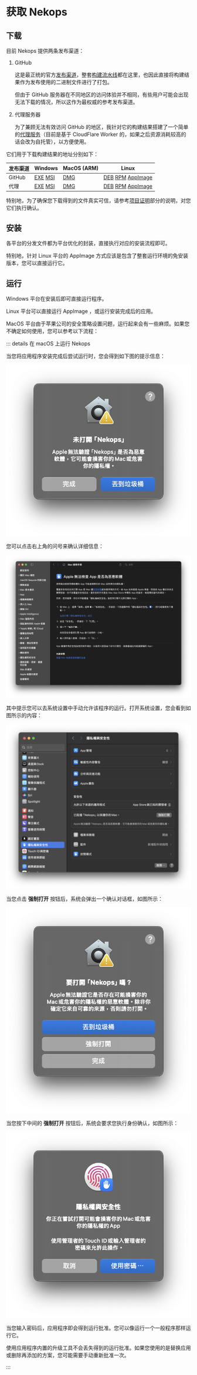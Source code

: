 # 获取 Nekops

## 下载

目前 Nekops 提供两条发布渠道：

1. GitHub

   这是最正统的官方[发布渠道]，整套[构建流水线]都在这里，也因此直接将构建结果作为发布使用的二进制文件进行了打包。
   
   但由于 GitHub 服务器在不同地区的访问体验并不相同，有些用户可能会出现无法下载的情况，所以这作为最权威的参考发布渠道。

2. 代理服务器
   
   为了兼顾无法有效访问 GitHub 的地区，我针对它的构建结果搭建了一个简单的[代理服务]（目前是基于 CloudFlare Worker 的，如果之后资源消耗较高的话会改为自托管），以方便使用。

[构建流水线]: https://github.com/Candinya/nekops/blob/main/.github/workflows/build-artifacts.yml
[发布渠道]: https://github.com/Candinya/nekops/releases/latest/
[代理服务]: https://github.com/nekops-app/release-proxy-worker

它们用于下载构建结果的地址分别如下：

| 发布渠道 | Windows | MacOS (ARM) | Linux |
| --- | --- | --- | --- |
| GitHub | [EXE](https://github.com/Candinya/nekops/releases/latest/download/Nekops-windows-x64.exe) [MSI](https://github.com/Candinya/nekops/releases/latest/download/Nekops-windows-x64.msi) | [DMG](https://github.com/Candinya/nekops/releases/latest/download/Nekops-macos-aarch64.dmg) | [DEB](https://github.com/Candinya/nekops/releases/latest/download/Nekops-linux-x64.deb) [RPM](https://github.com/Candinya/nekops/releases/latest/download/Nekops-linux-x64.rpm) [AppImage](https://github.com/Candinya/nekops/releases/latest/download/Nekops-linux-x64.AppImage) |
| 代理 | [EXE](https://release.nekops.app/latest/Nekops-windows-x64.exe) [MSI](https://release.nekops.app/latest/Nekops-windows-x64.msi) | [DMG](https://release.nekops.app/latest/Nekops-macos-aarch64.dmg) | [DEB](https://release.nekops.app/latest/Nekops-linux-x64.deb) [RPM](https://release.nekops.app/latest/Nekops-linux-x64.rpm) [AppImage](https://release.nekops.app/latest/Nekops-linux-x64.AppImage) |

特别地，为了确保您下载得到的文件真实可信，请参考[项目证明]部分的说明，对您它们执行确认。

[项目证明]: /notarize#项目证明

## 安装

各平台的分发文件都为平台优化的封装，直接执行对应的安装流程即可。

特别地，针对 Linux 平台的 AppImage 方式应该是包含了整套运行环境的免安装版本，您可以直接运行它。

## 运行

Windows 平台在安装后即可直接运行程序。

Linux 平台可以直接运行 AppImage ，或运行安装完成后的应用。

MacOS 平台由于苹果公司的安全策略设置问题，运行起来会有一些麻烦。如果您不确定如何使用，您可以参考以下流程：

::: details 在 macOS 上运行 Nekops

当您将应用程序安装完成后尝试运行时，您会得到如下图的提示信息：

![未打开 Nekops](./macos-open-1.png)

您可以点击右上角的问号来确认详细信息：

![Apple 无法检查 App 是否为恶意软件](./macos-open-2.png)

其中提示您可以去系统设置中手动允许该程序的运行。打开系统设置，您会看到如图所示的内容：

![已阻止 Nekops 以保护你的 Mac](./macos-open-3.png)

当您点击 **强制打开** 按钮后，系统会弹出一个确认对话框，如图所示：

![要打开 Nekops 吗](./macos-open-4.png)

当您按下中间的 **强制打开** 按钮后，系统会要求您执行身份确认，如图所示：

![使用管理者的 Touch ID 或输入管理者的密码来允许此操作](./macos-open-5.png)

当您输入密码后，应用程序即会得到运行批准。您可以像运行一个一般程序那样运行它。

使用应用程序内置的升级工具不会丢失得到的运行批准。如果您使用的是替换应用或删除再添加的方案，您可能需要手动重新批准一次。

:::
